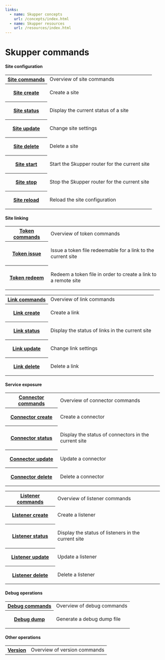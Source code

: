 ```yaml
---
links:
  - name: Skupper concepts
    url: /concepts/index.html
  - name: Skupper resources
    url: /resources/index.html
---
```


# Skupper commands

#### Site configuration

<table class="objects">
<tr><th><a href="{{site_prefix}}/commands/site/index.html">Site commands</a></th><td>Overview of site commands</td></tr>
<tr><th><a href="{{site_prefix}}/commands/site/create.html">Site create</a></th><td><p>Create a site</p>
</td></tr>
<tr><th><a href="{{site_prefix}}/commands/site/status.html">Site status</a></th><td><p>Display the current status of a site</p>
</td></tr>
<tr><th><a href="{{site_prefix}}/commands/site/update.html">Site update</a></th><td><p>Change site settings</p>
</td></tr>
<tr><th><a href="{{site_prefix}}/commands/site/delete.html">Site delete</a></th><td><p>Delete a site</p>
</td></tr>
<tr><th><a href="{{site_prefix}}/commands/site/start.html">Site start</a></th><td><p>Start the Skupper router for the current site</p>
</td></tr>
<tr><th><a href="{{site_prefix}}/commands/site/stop.html">Site stop</a></th><td><p>Stop the Skupper router for the current site</p>
</td></tr>
<tr><th><a href="{{site_prefix}}/commands/site/reload.html">Site reload</a></th><td><p>Reload the site configuration</p>
</td></tr>
</table>


#### Site linking

<table class="objects">
<tr><th><a href="{{site_prefix}}/commands/token/index.html">Token commands</a></th><td>Overview of token commands</td></tr>
<tr><th><a href="{{site_prefix}}/commands/token/issue.html">Token issue</a></th><td><p>Issue a token file redeemable for a link to the current site</p>
</td></tr>
<tr><th><a href="{{site_prefix}}/commands/token/redeem.html">Token redeem</a></th><td><p>Redeem a token file in order to create a link to a remote site</p>
</td></tr>
</table>

<table class="objects">
<tr><th><a href="{{site_prefix}}/commands/link/index.html">Link commands</a></th><td>Overview of link commands</td></tr>
<tr><th><a href="{{site_prefix}}/commands/link/create.html">Link create</a></th><td><p>Create a link</p>
</td></tr>
<tr><th><a href="{{site_prefix}}/commands/link/status.html">Link status</a></th><td><p>Display the status of links in the current site</p>
</td></tr>
<tr><th><a href="{{site_prefix}}/commands/link/update.html">Link update</a></th><td><p>Change link settings</p>
</td></tr>
<tr><th><a href="{{site_prefix}}/commands/link/delete.html">Link delete</a></th><td><p>Delete a link</p>
</td></tr>
</table>


#### Service exposure

<table class="objects">
<tr><th><a href="{{site_prefix}}/commands/connector/index.html">Connector commands</a></th><td>Overview of connector commands</td></tr>
<tr><th><a href="{{site_prefix}}/commands/connector/create.html">Connector create</a></th><td><p>Create a connector</p>
</td></tr>
<tr><th><a href="{{site_prefix}}/commands/connector/status.html">Connector status</a></th><td><p>Display the status of connectors in the current site</p>
</td></tr>
<tr><th><a href="{{site_prefix}}/commands/connector/update.html">Connector update</a></th><td><p>Update a connector</p>
</td></tr>
<tr><th><a href="{{site_prefix}}/commands/connector/delete.html">Connector delete</a></th><td><p>Delete a connector</p>
</td></tr>
</table>

<table class="objects">
<tr><th><a href="{{site_prefix}}/commands/listener/index.html">Listener commands</a></th><td>Overview of listener commands</td></tr>
<tr><th><a href="{{site_prefix}}/commands/listener/create.html">Listener create</a></th><td><p>Create a listener</p>
</td></tr>
<tr><th><a href="{{site_prefix}}/commands/listener/status.html">Listener status</a></th><td><p>Display the status of listeners in the current site</p>
</td></tr>
<tr><th><a href="{{site_prefix}}/commands/listener/update.html">Listener update</a></th><td><p>Update a listener</p>
</td></tr>
<tr><th><a href="{{site_prefix}}/commands/listener/delete.html">Listener delete</a></th><td><p>Delete a listener</p>
</td></tr>
</table>


#### Debug operations

<table class="objects">
<tr><th><a href="{{site_prefix}}/commands/debug/index.html">Debug commands</a></th><td>Overview of debug commands</td></tr>
<tr><th><a href="{{site_prefix}}/commands/debug/dump.html">Debug dump</a></th><td><p>Generate a debug dump file</p>
</td></tr>
</table>


#### Other operations

<table class="objects">
<tr><th><a href="{{site_prefix}}/commands/version.html">Version</a></th><td>Overview of version commands</td></tr>
</table>

